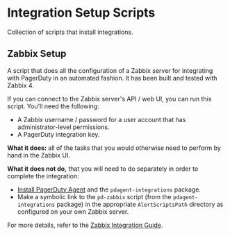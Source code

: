 # Integration Setup Scripts

Collection of scripts that install integrations.

## Zabbix Setup

A script that does all the configuration of a Zabbix server for integrating with PagerDuty in an automated fashion. It has been built and tested with Zabbix 4.

If you can connect to the Zabbix server's API / web UI, you can run this script. You'll need the following:

* A Zabbix username / password for a user account that has administrator-level permissions.
* A PagerDuty integration key.

**What it does:** all of the tasks that you would otherwise need to perform by hand in the Zabbix UI.

**What it does not do,** that you will need to do separately in order to complete the integration:

* [Install PagerDuty Agent](https://www.pagerduty.com/docs/guides/agent-install-guide/) and the `pdagent-integrations` package.
* Make a symbolic link to the `pd-zabbix` script (from the `pdagent-integrations` package) in the appropriate `AlertScriptsPath` directory as configured on your own Zabbix server.

For more details, refer to the [Zabbix Integration Guide](https://www.pagerduty.com/docs/guides/zabbix-3-integration-guide/).
